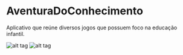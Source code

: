# AventuraDoConhecimento
Aplicativo que reúne diversos jogos que possuem foco na educação infantil. 

![alt tag](https://www.gstatic.com/android/market_images/web/play_prism_hlock_1x.png)
![alt tag](http://api.qrserver.com/v1/create-qr-code/?color=000000&bgcolor=FFFFFF&data=https%3A%2F%2Fplay.google.com%2Fstore%2Fapps%2Fdetails%3Fid%3Dbr.com.lealweb.aventuradoconhecimento&qzone=1&margin=0&size=400x400&ecc=L)
